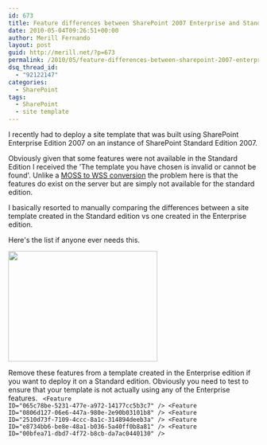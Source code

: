 ```yaml
---
id: 673
title: Feature differences between SharePoint 2007 Enterprise and Standard for a Publishing Portal
date: 2010-05-04T09:26:51+00:00
author: Merill Fernando
layout: post
guid: http://merill.net/?p=673
permalink: /2010/05/feature-differences-between-sharepoint-2007-enterprise-and-standard-for-a-publishing-portal/
dsq_thread_id:
  - "92122147"
categories:
  - SharePoint
tags:
  - SharePoint
  - site template
---
```

I recently had to deploy a site template that was built using SharePoint Enterprise Edition 2007 on an instance of SharePoint Standard Edition 2007.

Obviously given that some features were not available in the Standard Edition I received the 'The template you have chosen is invalid or cannot be found'. Unlike a <a href="http://www.sharepointconfig.com/2007/05/moss-site-templates-not-compatible-with-wss/">MOSS to WSS conversion</a> the problem here is that the features do exist on the server but are simply not available for the standard edition.

I basically resorted to manually comparing the differences between a site template created in the Standard edition vs one created in the Enterprise edition.

Here's the list if anyone ever needs this.

<a href="https://merill.net/wp-content/uploads/2010/05/Publishing-Features-Standard-vs-Enterpise.png"><img class="alignnone size-medium wp-image-674" title="Publishing-Features-Standard-vs-Enterpise" src="https://merill.net/wp-content/uploads/2010/05/Publishing-Features-Standard-vs-Enterpise-300x222.png" alt="" width="300" height="222" /></a>

Remove these features from a template created in the Enterprise edition if you want to deploy it on a Standard edition. Obviously you need to test to ensure that your template is not actually using any of the Enterprise features.
<code>
&lt;Feature ID="065c78be-5231-477e-a972-14177cc5b3c7" /&gt;
&lt;Feature ID="0806d127-06e6-447a-980e-2e90b03101b8" /&gt;
&lt;Feature ID="2510d73f-7109-4ccc-8a1c-314894deeb3a" /&gt;
&lt;Feature ID="e8734bb6-be8e-48a1-b036-5a40ff0b8a81" /&gt;
&lt;Feature ID="00bfea71-dbd7-4f72-b8cb-da7ac0440130" /&gt;
</code>